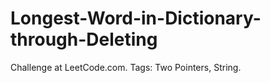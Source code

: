 # Longest-Word-in-Dictionary-through-Deleting
Challenge at LeetCode.com. Tags: Two Pointers, String.
